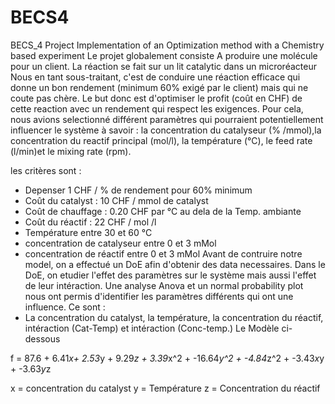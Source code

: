 # BECS4
BECS_4 Project Implementation of an Optimization method with a Chemistry based experiment
Le projet globalement consiste A produire une molécule pour un client. La réaction se fait sur un lit catalytic dans un microréacteur
Nous en tant sous-traitant, c'est de conduire une réaction efficace qui donne un bon rendement (minimum 60% exigé par le client)
mais qui ne coute pas chère.
Le but donc est d'optimiser le profit (coût en CHF) de cette reaction avec un rendement qui respect les exigences. 
Pour cela, nous avions selectionné différent paramètres qui pourraient potentiellement influencer le système à savoir :
la concentration du catalyseur (% /mmol),la concentration du reactif principal (mol/l), la température (°C), 
le feed rate (l/min)et le mixing rate (rpm).

les critères sont :
- Depenser 1 CHF / % de rendement pour 60% minimum 
- Coût du catalyst : 10 CHF / mmol de catalyst
- Coût de chauffage : 0.20 CHF par °C au dela de la Temp. ambiante
- Coût du réactif : 22 CHF / mol /l
- Température entre 30 et 60 °C
- concentration de catalyseur entre 0 et 3 mMol
- concentration de réactif entre 0 et 3 mMol
Avant de contruire notre model, on a effectué un DoE afin d'obtenir des data necessaires. Dans le DoE, on etudier l'effet des paramètres 
sur le système mais aussi l'effet de leur intéraction. Une analyse Anova et un normal probability plot nous ont permis d'identifier 
les paramètres différents qui ont une influence. Ce sont :
- La concentration du catalyst, la température, la concentration du réactif, intéraction (Cat-Temp) et intéraction (Conc-temp.)
Le Modèle ci-dessous  

f = 87.6 + 6.41*x+ 2.53*y + 9.29*z + 3.39*x^2 + -16.64*y^2 + -4.84*z^2 + -3.43*x*y + -3.63*y*z



x = concentration du catalyst
y = Température
z = Concentration du réactif
